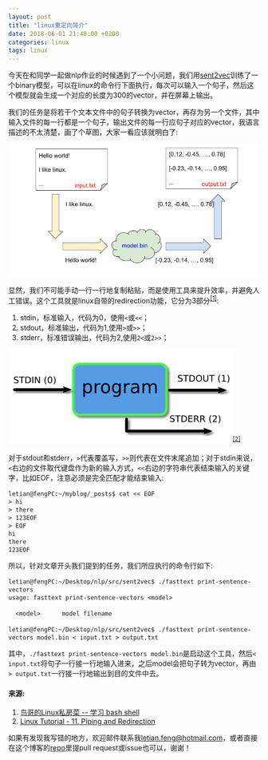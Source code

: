 ```yaml
---
layout: post
title: "linux重定向简介"
date: 2018-06-01 21:40:00 +0200
categories: linux
tags: linux
---
```


今天在和同学一起做nlp作业的时候遇到了一个小问题，我们用[sent2vec](https://github.com/epfml/sent2vec)训练了一个binary模型，可以在linux的命令行下面执行，每次可以输入一个句子，然后这个模型就会生成一个对应的长度为300的vector，并在屏幕上输出。

我们的任务是将若干个文本文件中的句子转换为vector，再存为另一个文件，其中输入文件的每一行都是一个句子，输出文件的每一行应句子对应的vector，我语言描述的不太清楚，画了个草图，大家一看应该就明白了:

![sent2vec](https://raw.githubusercontent.com/LetianFeng/letianfeng.github.io/master/images/linux_redirection_1.png)

显然，我们不可能手动一行一行地复制粘贴，而是使用工具来提升效率，并避免人工错误。这个工具就是linux自带的redirection功能，它分为3部分<sup>[[1]](http://cn.linux.vbird.org/linux_basic/0320bash_5.php)</sup>:

1. stdin，标准输入，代码为0，使用`<`或`<<`；
2. stdout，标准输出，代码为1,使用`>`或`>>`；
3. stderr，标准错误输出，代码为2,使用`2<`或`2>>`；

![linux redirection](https://raw.githubusercontent.com/LetianFeng/letianfeng.github.io/master/images/linux_redirection_2.png)<sup>[[2]](https://ryanstutorials.net/linuxtutorial/piping.php)</sup>

对于stdout和stderr，`>`代表覆盖写，`>>`则代表在文件末尾追加；对于stdin来说，`<`右边的文件取代键盘作为新的输入方式，`<<`右边的字符串代表结束输入的关键字，比如EOF，注意必须是完全匹配才能结束输入:

```
letian@fengPC:~/myblog/_posts$ cat << EOF
> hi
> there
> 123EOF
> EOF
hi
there
123EOF
```

所以，针对文章开头我们提到的任务，我们所应执行的命令行如下:

```
letian@fengPC:~/Desktop/nlp/src/sent2vec$ ./fasttext print-sentence-vectors
usage: fasttext print-sentence-vectors <model>

  <model>      model filename

letian@fengPC:~/Desktop/nlp/src/sent2vec$ ./fasttext print-sentence-vectors model.bin < input.txt > output.txt
```

其中，`./fasttext print-sentence-vectors model.bin`是启动这个工具，然后`< input.txt`将句子一行接一行地输入进来，之后model会把句子转为vector，再由`> output.txt`一行接一行地输出到目的文件中去。


#### **来源:**

1. [鸟哥的Linux私房菜 -- 学习 bash shell](http://cn.linux.vbird.org/linux_basic/0320bash_5.php)
2. [Linux Tutorial - 11. Piping and Redirection](https://ryanstutorials.net/linuxtutorial/piping.php)

如果有发现我写错的地方，欢迎邮件联系我<letian.feng@hotmail.com>，或者直接在这个博客的[repo](https://github.com/LetianFeng/letianfeng.github.io)里提pull request或issue也可以，谢谢！
